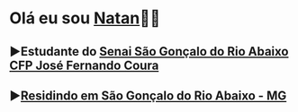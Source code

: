 # Olá eu sou [Natan](https://github.com/NatanFer):running_man:

## :arrow_forward:Estudante do [Senai São Gonçalo do Rio Abaixo CFP José Fernando Coura](https://pt-br.facebook.com/people/Senai-S%C3%A3o-Gon%C3%A7alo-do-Rio-Abaixo/100067800798165/)
## :arrow_forward:[Residindo em São Gonçalo do Rio Abaixo - MG](https://goo.gl/maps/UQnZJsR4qrgVX2As5)

